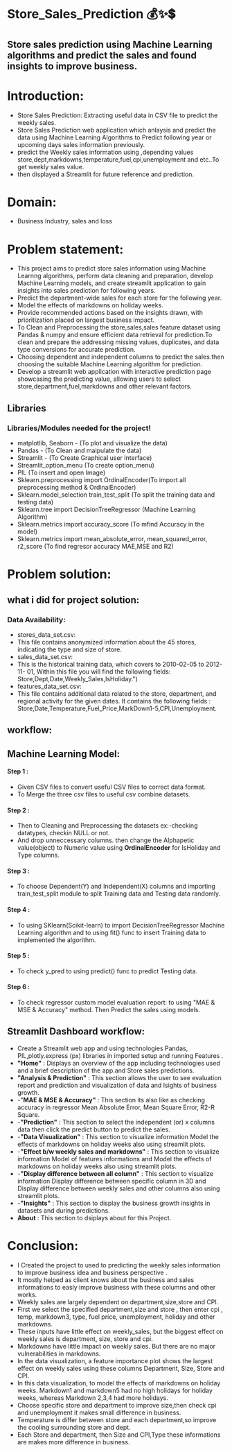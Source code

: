 # Store_Sales_Prediction 💰✨💲
## Store sales prediction using Machine Learning  algorithms and predict the sales and found insights to improve business.
# Introduction:
- Store Sales Prediction: Extracting useful data in CSV file to predict the weekly sales.
- Store Sales Prediction  web application which anlaysis and predict the  data using Machine Learning Algorithms to Predict following year or upcoming days sales information previously.
- predict the  Weekly sales  information using ,depending values store,dept,markdowns,temperature,fuel,cpi,unemployment and etc..To get  weekly sales value.
- then displayed a  Streamlit  for future reference and prediction.
# Domain:
- Business Industry, sales and loss
# Problem statement:
- This project aims to predict  store sales information using Machine Learnng algorithms, perform data cleaning and preparation, develop Machine Learning models, and create streamlit application to gain insights into sales prediction for following years.
- Predict the department-wide sales for each store for the following year.
- Model the effects of markdowns on holiday weeks.
- Provide recommended actions based on the insights drawn, with prioritization placed on largest business impact.
- To Clean and Preprocessing  the store,sales,sales feature dataset using Pandas & numpy and ensure efficient data retrieval for prediction.To clean and prepare the addressing missing values, duplicates, and data type conversions for accurate prediction.
- Choosing dependent and independent columns to predict the sales.then choosing the suitable Machine Learning algorithm for prediction. 
- Develop a streamlit web application with interactive prediction page showcasing the predicting value, allowing users to select store,department,fuel,markdowns and other relevant factors.
## Libraries
### Libraries/Modules needed for the project!
- matplotlib, Seaborn - (To plot and visualize the data)
- Pandas - (To Clean and maipulate the data)
- Streamlit - (To Create Graphical user Interface)
- Streamlit_option_menu (To create option_menu)
- PIL (To insert and open  Image)
- Sklearn.preprocessing import OrdinalEncoder(To import all preprocessing method & OrdinalEncoder)
- Sklearn.model_selection train_test_split (To split the training data and testing data)
- Sklearn.tree import DecisionTreeRegressor (Machine Learning Algorithm)
- Sklearn.metrics import accuracy_score (To mfind Accuracy in the model)
- Sklearn.metrics import mean_absolute_error, mean_squared_error, r2_score (To find regresor accuracy MAE,MSE and R2)
# Problem solution:
## what i did for project solution:
### Data Availability:
- stores_data_set.csv:
- This file contains anonymized information about the 45 stores, indicating the type and size of store.
- sales_data_set.csv:
- This is the historical training data, which covers to 2010-02-05 to 2012-11- 01, Within this file you will find the following fields: Store,Dept,Date,Weekly_Sales,IsHoliday.")
- features_data_set.csv:
- This file contains additional data related to the store, department, and regional activity for the given dates. It contains the following fields : Store,Date,Temperature,Fuel_Price,MarkDown1-5,CPI,Unemployment.
## workflow:
## Machine Learning Model:
#### Step 1 :
- Given CSV files to convert useful CSV files to correct data format.
- To Merge the  three csv files to useful csv  combine datasets.
#### Step 2 :
- Then to Cleaning and Preprocessing the datasets ex:-checking datatypes, checkin NULL or not.
- And drop unneccessary columns. then change the  Alphapetic value(object) to Numeric value using **OrdinalEncoder** for IsHoliday and Type columns.
#### Step 3 :
- To choose Dependent(Y) and Independent(X) columns and importing train_test_split module to split Training data and Testing data randomly.
#### Step 4 :
- To using SKlearn(Scikit-learn) to import DecisionTreeRegressor Machine Learning algorithm and  to using fit() func to insert Training data to implemented the algorithm.
#### Step 5 :
- To check y_pred to using predict() func to predict Testing data.
#### Step 6 :
- To check regressor custom model evaluation report: to using "MAE & MSE & Accuracy" method.
Then Predict the sales using models.
## Streamlit Dashboard workflow:
- Create a Streamlit web app and using technologies Pandas, PIL,plotly.express (px) libraries in imported  setup and running Features .
- **"Home"** : Displays an overview of the app including technologies used and a brief description of the app.and Store sales predictions.
- **"Analysis & Prediction"** : This section allows the user to see evaluation report and prediction and visualization of data and Isights of business growth.
- -"**MAE & MSE & Accuracy"** : This section its also like as checking accuracy in regressor Mean Absolute Error, Mean Square Error, R2-R Square.
- -**"Prediction"** : This section to select the independent (or) x columns data then click the predict button to predict the sales.
- -**"Data Visualization"** : This section   to visualize information Model the effects of markdowns on holiday weeks   also using  streamlit plots.                 
- -**"Effect b/w weekly sales and markdowns"** : This section   to visualize information Model of features informations and Model the effects of markdowns on holiday weeks  also using  streamlit plots.
- -**"Display difference between all column"** : This section   to visualize information Display difference between specific column in 3D and Display difference between weekly sales and other columns  also using  streamlit plots.
- -**"Insights"** : This section to display the  business growth insights in datasets and during predictions.
- **About** : This section to dsiplays about for this Project.
# Conclusion:
- I Created the project to used to predicting the  weekly sales information to improve business idea and business perspective .
- It mostly  helped as client knows about the business and  sales informations to easly improve business with these columns and other works.
- Weekly sales are largely dependent on department,size,store and  CPI.
- First we select the specified department,size and store , then enter cpi , temp, markdown3, type, fuel price, unemployment, holiday and other markdowns.
- These inputs have little effect on weekly_sales, but the biggest effect on weekly sales is department, size, store and cpi.
- Markdowns have little impact on weekly sales. But there are no major vulnerabilities in markdowns.
- In the data visualization, a feature importance plot shows the largest effect on weekly sales using these columns Department, Size, Store and CPI.
- In this data visualization, to model the effects of markdowns on holiday weeks. Markdown1 and markdown5 had no high holidays for holiday weeks, whereas Markdown 2,3,4 had more holidays.
- Choose specific store and department to improve size,then check cpi and unemployment it makes small difference in business.
- Temperature is differ between store and each department,so improve the cooling surrounding store and dept.
- Each Store and department, then Size and CPI,Type these informations are makes more difference in business.
